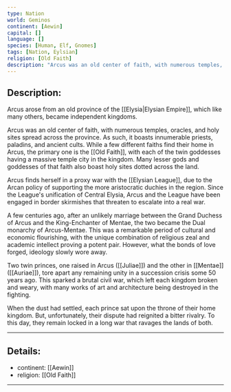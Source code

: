 ```yaml
---
type: Nation
world: Geminos
continent: [Aewin]
capital: []
language: []
species: [Human, Elf, Gnomes]
tags: [Nation, Eylsian]
religion: [Old Faith]
description: "Arcus was an old center of faith, with numerous temples, oracles, and holy sites spread across the province"
---
```


## Description:

Arcus arose from an old province of the [[Elysia|Elysian Empire]], which like many others, became independent kingdoms. 

Arcus was an old center of faith, with numerous temples, oracles, and holy sites spread across the province. As such, it boasts innumerable priests, paladins, and ancient cults. While a few different faiths find their home in Arcus, the primary one is the [[Old Faith]], with each of the twin goddesses having a massive temple city in the kingdom. Many lesser gods and goddesses of that faith also boast holy sites dotted across the land. 

Arcus finds herself in a proxy war with the [[Elysian League]], due to the Arcan policy of supporting the more aristocratic duchies in the region. Since the League's unification of Central Elysia, Arcus and the League have been engaged in border skirmishes that threaten to escalate into a real war.

A few centuries ago, after an unlikely marriage between the Grand Duchess of Arcus and the King-Enchanter of Mentae, the two became the Dual monarchy of Arcus-Mentae. This was a remarkable period of cultural and economic flourishing, with the unique combination of religious zeal and academic intellect proving a potent pair. However, what the bonds of love forged, ideology slowly wore away. 

Two twin princes, one raised in Arcus ([[Juliae]]) and the other in [[Mentae]] ([[Auriae]]), tore apart any remaining unity in a succession crisis some 50 years ago. This sparked a brutal civil war, which left each kingdom broken and weary, with many works of art and architecture being destroyed in the fighting.

When the dust had settled, each prince sat upon the throne of their home kingdom. But, unfortunately, their dispute had reignited a bitter rivalry. To this day, they remain locked in a long war that ravages the lands of both.



---
## Details:
- continent: [[Aewin]]
- religion: [[Old Faith]]

---




